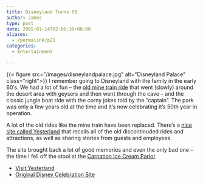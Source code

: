 ```yaml
---
title: Disneyland Turns 50
author: James
type: post
date: 2005-01-14T02:06:36+00:00
aliases:
  - /permalink/p21
categories:
  - Entertainment

---
```

{{< figure src="/images/disneylandpalace.jpg" alt="Disneyland Palace" class="right">}} I remember going to Disneyland with the family in the early 60&#8242;s. We had a lot of fun &#8211; the [old mine train ride][1] that went (slowly) around the desert area with geysers and then went through the cave &#8211; and the classic jungle boat ride with the corny jokes told by the &#8220;captain&#8221;. The park was only a few years old at the time and it&#8217;s now celebrating it&#8217;s 50th year in operation.

A lot of the old rides like the mine train have been replaced. There&#8217;s a [nice site called Yesterland][2] that recalls all of the old discontinuded rides and attractions, as well as sharing stories from guests and employees. 

The site brought back a lot of good memories and even the only bad one &#8211; the time I fell off the stool at the [Carnation Ice Cream Parlor][3].

* [Visit Yesterland][2]
* [Original Disney Celebration Site][4]

 [1]: http://www.yesterland.com/minetrain.html
 [2]: http://www.yesterland.com/yester.html
 [3]: http://www.yesterland.com/carnation.html
 [4]: https://web.archive.org/web/20050112113610/http://disneyland.disney.go.com/dlr/special/golden/
